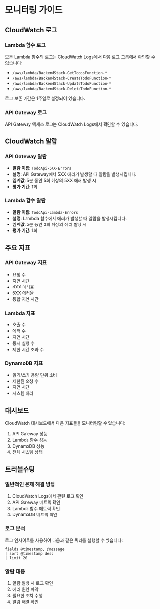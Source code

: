 # 모니터링 가이드

## CloudWatch 로그

### Lambda 함수 로그
모든 Lambda 함수의 로그는 CloudWatch Logs에서 다음 로그 그룹에서 확인할 수 있습니다:
- `/aws/lambda/BackendStack-GetTodosFunction-*`
- `/aws/lambda/BackendStack-CreateTodoFunction-*`
- `/aws/lambda/BackendStack-UpdateTodoFunction-*`
- `/aws/lambda/BackendStack-DeleteTodoFunction-*`

로그 보존 기간은 1주일로 설정되어 있습니다.

### API Gateway 로그
API Gateway 액세스 로그는 CloudWatch Logs에서 확인할 수 있습니다.

## CloudWatch 알람

### API Gateway 알람
- **알람 이름**: `TodoApi-5XX-Errors`
- **설명**: API Gateway에서 5XX 에러가 발생할 때 알람을 발생시킵니다.
- **임계값**: 5분 동안 5회 이상의 5XX 에러 발생 시
- **평가 기간**: 1회

### Lambda 함수 알람
- **알람 이름**: `TodoApi-Lambda-Errors`
- **설명**: Lambda 함수에서 에러가 발생할 때 알람을 발생시킵니다.
- **임계값**: 5분 동안 3회 이상의 에러 발생 시
- **평가 기간**: 1회

## 주요 지표

### API Gateway 지표
- 요청 수
- 지연 시간
- 4XX 에러율
- 5XX 에러율
- 통합 지연 시간

### Lambda 지표
- 호출 수
- 에러 수
- 지연 시간
- 동시 실행 수
- 제한 시간 초과 수

### DynamoDB 지표
- 읽기/쓰기 용량 단위 소비
- 제한된 요청 수
- 지연 시간
- 시스템 에러

## 대시보드
CloudWatch 대시보드에서 다음 지표들을 모니터링할 수 있습니다:
1. API Gateway 성능
2. Lambda 함수 성능
3. DynamoDB 성능
4. 전체 시스템 상태

## 트러블슈팅

### 일반적인 문제 해결 방법
1. CloudWatch Logs에서 관련 로그 확인
2. API Gateway 메트릭 확인
3. Lambda 함수 메트릭 확인
4. DynamoDB 메트릭 확인

### 로그 분석
로그 인사이트를 사용하여 다음과 같은 쿼리를 실행할 수 있습니다:

```
fields @timestamp, @message
| sort @timestamp desc
| limit 20
```

### 알람 대응
1. 알람 발생 시 로그 확인
2. 에러 원인 파악
3. 필요한 조치 수행
4. 알람 해결 확인
